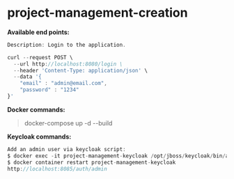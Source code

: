 # project-management-creation

**Available end points:**

```javascript
Description: Login to the application.

curl --request POST \
  --url http://localhost:8080/login \
  --header 'Content-Type: application/json' \
  --data '{
	"email" : "admin@email.com",
    "password" : "1234"
}'
```



**Docker commands:**

> docker-compose up -d --build 


**Keycloak commands:**
```javascript
Add an admin user via keycloak script:
$ docker exec -it project-management-keycloak /opt/jboss/keycloak/bin/add-user-keycloak.sh -u admin -p admin
$ docker container restart project-management-keycloak
http://localhost:8085/auth/admin
```
